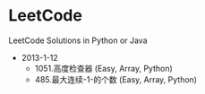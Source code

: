 # LeetCode
LeetCode Solutions in Python or Java
- 2013-1-12
    - 1051.高度检查器 (Easy, Array, Python)
    - 485.最大连续-1-的个数 (Easy, Array, Python)
    